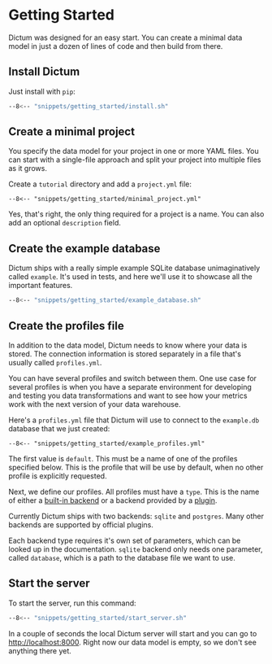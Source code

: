 # Getting Started

Dictum was designed for an easy start. You can create a minimal data model in just
a dozen of lines of code and then build from there.

## Install Dictum

Just install with `pip`:

```bash
--8<-- "snippets/getting_started/install.sh"
```

## Create a minimal project

You specify the data model for your project in one or more YAML files. You can start with
a single-file approach and split your project into multiple files as it grows.

Create a `tutorial` directory and add a `project.yml` file:

```{ .yaml title=project.yml }
--8<-- "snippets/getting_started/minimal_project.yml"
```

Yes, that's right, the only thing required for a project is a name. You can also add an
optional `description` field.

## Create the example database

Dictum ships with a really simple example SQLite database unimaginatively called
`example`.  It's used in tests, and here we'll use it to showcase all the important
features.

```sh
--8<-- "snippets/getting_started/example_database.sh"
```

## Create the profiles file

In addition to the data model, Dictum needs to know where your data is stored.
The connection information is stored separately in a file that's usually called
`profiles.yml`.

You can have several profiles and switch between them. One use case for several profiles
is when you have a separate environment for developing and testing you data transformations
and want to see how your metrics work with the next version of your data warehouse.

Here's a `profiles.yml` file that Dictum will use to connect to the `example.db`
database that we just created:

```{ .yaml title=profiles.yml }
--8<-- "snippets/getting_started/example_profiles.yml"
```

The first value is `default`. This must be a name of one of the profiles specified below.
This is the profile that will be use by default, when no other profile is explicitly
requested.

Next, we define our profiles. All profiles must have a `type`. This is the name of either
a [built-in backend](../reference/backends.md) or a backend provided by a [plugin](../reference/plugins.md).

Currently Dictum ships with two backends: `sqlite` and `postgres`. Many other backends
are supported by official plugins.

Each backend type requires it's own set of parameters, which can be looked up in the
documentation. `sqlite` backend only needs one parameter, called `database`, which is
a path to the database file we want to use.

## Start the server

To start the server, run this command:

```sh
--8<-- "snippets/getting_started/start_server.sh"
```

In a couple of seconds the local Dictum server will start and you can go to
[http://localhost:8000](http://localhost:8000). Right now our data model is empty, so
we don't see anything there yet.

